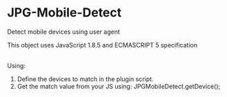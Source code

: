 JPG-Mobile-Detect
=================

Detect mobile devices using user agent <br />

This object uses JavaScript 1.8.5 and ECMASCRIPT 5 specification <br /><br />

Using: <br />

1. Define the devices to match in the plugin script. <br />
2. Get the match value from your JS using: JPGMobileDetect.getDevice();